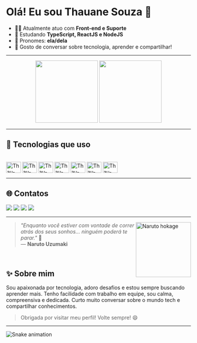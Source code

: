 # Olá! Eu sou Thauane Souza 👋

- 👩‍💻 Atualmente atuo com **Front-end e Suporte**
- 🎯 Estudando **TypeScript, ReactJS e NodeJS**
- 🌈 Pronomes: **ela/dela**
- 💬 Gosto de conversar sobre tecnologia, aprender e compartilhar!

---

<div align="center">
  <img height="170em" src="https://github-readme-stats.vercel.app/api?username=ImportFreya&show_icons=true&include_all_commits=true&count_private=true&bg_color=45,8e2de2,4a00e0&title_color=fff&icon_color=fff&border_color=000&text_color=fff"/>
  <img height="170em" src="https://github-readme-stats.vercel.app/api/top-langs/?username=ImportFreya&layout=compact&bg_color=45,8e2de2,4a00e0&title_color=fff&text_color=fff&icon_color=fff&border_color=000"/>
</div>

---

## 🚀 Tecnologias que uso

<div style="display: inline_block"><br>
  <img align="center" alt="Thau-Js" height="30" width="40" src="https://cdn.jsdelivr.net/gh/devicons/devicon/icons/javascript/javascript-plain.svg">
  <img align="center" alt="Thau-Ts" height="30" width="40" src="https://cdn.jsdelivr.net/gh/devicons/devicon/icons/typescript/typescript-plain.svg">
  <img align="center" alt="Thau-React" height="30" width="40" src="https://cdn.jsdelivr.net/gh/devicons/devicon/icons/react/react-original.svg">
  <img align="center" alt="Thau-Next" height="30" width="40" src="https://cdn.jsdelivr.net/gh/devicons/devicon/icons/nextjs/nextjs-original-wordmark.svg" />
  <img align="center" alt="Thau-HTML" height="30" width="40" src="https://cdn.jsdelivr.net/gh/devicons/devicon/icons/html5/html5-original.svg">
  <img align="center" alt="Thau-CSS" height="30" width="40" src="https://cdn.jsdelivr.net/gh/devicons/devicon/icons/css3/css3-original.svg">
  <img align="center" alt="Thau-Python" height="30" width="40" src="https://cdn.jsdelivr.net/gh/devicons/devicon/icons/python/python-original.svg">
</div>

---

## 🌐 Contatos

<div>
  <a href="https://www.instagram.com/thau.souz/" target="_blank"><img src="https://img.shields.io/badge/-Instagram-%23E4405F?style=for-the-badge&logo=instagram&logoColor=white"></a>
  <a href="https://discord.gg/Z55b9r73gE" target="_blank"><img src="https://img.shields.io/badge/Discord-7289DA?style=for-the-badge&logo=discord&logoColor=white"></a> 
  <a href="mailto:thauane-souza1@live.com"><img src="https://img.shields.io/badge/-Gmail-%23333?style=for-the-badge&logo=gmail&logoColor=white"></a>
  <a href="https://www.linkedin.com/in/thauane-souza-13a40422b/" target="_blank"><img src="https://img.shields.io/badge/-LinkedIn-%230077B5?style=for-the-badge&logo=linkedin&logoColor=white"></a> 
</div>

---

<img align="right" src="https://media0.giphy.com/media/v1.Y2lkPTc5MGI3NjExdm5ldGlrdDR2dDlyaTI3eHpueGNsbTl5cTRoazJ2N2p2MTJ6ZHQ2ZCZlcD12MV9pbnRlcm5hbF9naWZfYnlfaWQmY3Q9Zw/AsuCf15CIj0Va/giphy.gif" width="150" alt="Naruto hokage" />

> _"Enquanto você estiver com vontade de correr atrás dos seus sonhos... ninguém poderá te parar."_ 🧡  
> — **Naruto Uzumaki**
<br>

## ✨ Sobre mim

Sou apaixonada por tecnologia, adoro desafios e estou sempre buscando aprender mais. Tenho facilidade com trabalho em equipe, sou calma, compreensiva e dedicada. Curto muito conversar sobre o mundo tech e compartilhar conhecimentos.

> Obrigada por visitar meu perfil! Volte sempre! 😄

---

<img src="https://raw.githubusercontent.com/ImportFreya/ImportFreya/main/dist/snake.svg" alt="Snake animation"/>


